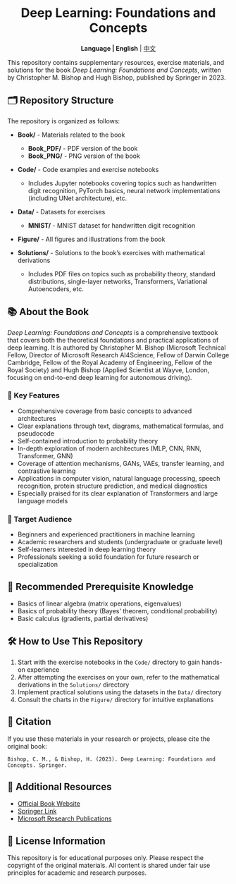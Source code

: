 <h1 align="center">
Deep Learning: Foundations and Concepts
</h1>

<p align="center">
  <b>Language | </b>
  <b>English</b> |
  <a href="README.md">中文</a>
</p>

This repository contains supplementary resources, exercise materials, and solutions for the book *Deep Learning: Foundations and Concepts*, written by Christopher M. Bishop and Hugh Bishop, published by Springer in 2023.

## 🗂️ Repository Structure

The repository is organized as follows:

- **Book/** - Materials related to the book
  - **Book_PDF/** - PDF version of the book
  - **Book_PNG/** - PNG version of the book

- **Code/** - Code examples and exercise notebooks
  - Includes Jupyter notebooks covering topics such as handwritten digit recognition, PyTorch basics, neural network implementations (including UNet architecture), etc.

- **Data/** - Datasets for exercises
  - **MNIST/** - MNIST dataset for handwritten digit recognition

- **Figure/** - All figures and illustrations from the book

- **Solutions/** - Solutions to the book’s exercises with mathematical derivations
  - Includes PDF files on topics such as probability theory, standard distributions, single-layer networks, Transformers, Variational Autoencoders, etc.

## 📚 About the Book

*Deep Learning: Foundations and Concepts* is a comprehensive textbook that covers both the theoretical foundations and practical applications of deep learning. It is authored by Christopher M. Bishop (Microsoft Technical Fellow, Director of Microsoft Research AI4Science, Fellow of Darwin College Cambridge, Fellow of the Royal Academy of Engineering, Fellow of the Royal Society) and Hugh Bishop (Applied Scientist at Wayve, London, focusing on end-to-end deep learning for autonomous driving).

### 🌟 Key Features

- Comprehensive coverage from basic concepts to advanced architectures
- Clear explanations through text, diagrams, mathematical formulas, and pseudocode
- Self-contained introduction to probability theory
- In-depth exploration of modern architectures (MLP, CNN, RNN, Transformer, GNN)
- Coverage of attention mechanisms, GANs, VAEs, transfer learning, and contrastive learning
- Applications in computer vision, natural language processing, speech recognition, protein structure prediction, and medical diagnostics
- Especially praised for its clear explanation of Transformers and large language models

### 🎯 Target Audience

- Beginners and experienced practitioners in machine learning
- Academic researchers and students (undergraduate or graduate level)
- Self-learners interested in deep learning theory
- Professionals seeking a solid foundation for future research or specialization

## 📖 Recommended Prerequisite Knowledge

- Basics of linear algebra (matrix operations, eigenvalues)
- Basics of probability theory (Bayes' theorem, conditional probability)
- Basic calculus (gradients, partial derivatives)

## 🛠️ How to Use This Repository

1. Start with the exercise notebooks in the `Code/` directory to gain hands-on experience
2. After attempting the exercises on your own, refer to the mathematical derivations in the `Solutions/` directory
3. Implement practical solutions using the datasets in the `Data/` directory
4. Consult the charts in the `Figure/` directory for intuitive explanations

## 📑 Citation

If you use these materials in your research or projects, please cite the original book:

```
Bishop, C. M., & Bishop, H. (2023). Deep Learning: Foundations and Concepts. Springer.
```

## 🔗 Additional Resources

- [Official Book Website](https://www.bishopbook.com/)
- [Springer Link](https://link.springer.com/book/10.1007/978-3-031-45468-4)
- [Microsoft Research Publications](https://www.microsoft.com/en-us/research/publication/deep-learning-foundations-and-concepts/)

## 📜 License Information

This repository is for educational purposes only. Please respect the copyright of the original materials. All content is shared under fair use principles for academic and research purposes.

